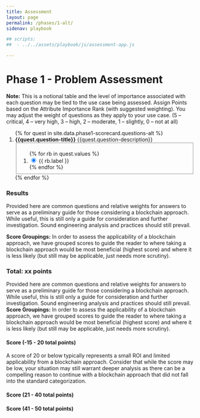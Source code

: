 ```yaml
---
title: Assessment
layout: page
permalink: /phases/1-alt/
sidenav: playbook

## scripts:
##  - ../../assets/playbook/js/assessment-app.js

---
```


# Phase 1 - Problem Assessment

**Note:** This is a notional table and the level of importance associated with each question may be tied to the use case being assessed. Assign Points based on the Attribute Importance Rank (with suggested weighting). You may adjust the weight of questions as they apply to your use case. (5 – critical, 4 – very high, 3 – high, 2 – moderate, 1 – slightly, 0 – not at all) 

<form lpformnum="1">
    <div id="assessment-app">
    <div class="assessments">    
        <ol>
            {% for quest in site.data.phase1-scorecard.questions-alt %}
            <li>
                <b>{{quest.question-title}}</b> {{quest.question-description}}
                <br/>
                <fieldset class="usa-fieldset-inputs usa-offset-one-twelfth">    
                    <ol class="usa-unstyled-list">
                        {% for rb in quest.values %}
                        <li class="answer">
                            <input id="{{ rb.id }}" type="radio" onclick="updateResult()" name="{{ quest.question }}" value="{{rb.value}}" {% if rb.checked %} checked {% endif %}>
                            <label for="{{ rb.id }}">{{ rb.label }}</label>
                        </li>
                        {% endfor %}
                    </ol>
                </fieldset>
            </li>
            {% endfor %}
        </ol>
    </div>

<h3> Results </h3>
Provided here are common questions and relative weights for answers to serve as a preliminary guide for those considering a blockchain approach. While useful, this is still only a guide for consideration and further investigation. Sound engineering analysis and practices should still prevail. 

<b>Score Groupings:</b> In order to assess the applicability of a blockchain approach, we have grouped scores to guide the reader to where taking a blockchain approach would be most      beneficial (highest score) and where it is less likely (but still may be applicable, just needs more scrutiny).

<div class="results">
    <h3 id="total">Total: xx points</h3>
    <p style="">
        Provided here are common questions and relative weights for answers to serve as a preliminary guide for those considering a blockchain approach. While useful, this is still only a guide for consideration and further investigation. Sound engineering analysis and practices should still prevail.<br/>
        <b>Score Groupings:</b> In order to assess the applicability of a blockchain approach, we have grouped scores to guide the reader to where taking a blockchain approach would be most beneficial (highest score) and where it is less likely (but still may be applicable, just needs more scrutiny).
    </p>
    <h4 id="grouping--15-20-total-points" style="">Score (-15 - 20 total points)</h4>
    <p style="">A score of 20 or below typically represents a small ROI and limited applicability from a blockchain approach. Consider that while the score may be low, your situation may still warrant deeper analysis as there can be a compelling reason to continue with a blockchain approach that did not fall into the standard categorization.</p>
    <h4 id="grouping-21-40-total-points" style="">Score (21 - 40 total points)</h4>
    <p style="display: none;">A score of between 21 and 40 could typically be supported with a blockchain approach but isn’t an overwhelming natural candidate. These situations can have powerful reasons that can still drive a blockchain approach, yet they might also have mitigating factors that make a traditional approach a better alternative. In these situations, a more thorough analysis is typically needed.</p>
    <h4 id="grouping-41-50-total-points" style="">Score (41 - 50 total points)</h4>
    <p style="display: none;">A score above 41 typically represents a compelling ROI and strong applicability that would benefit significantly from a blockchain approach. It is strongly recommended to consider the costs and benefits of a blockchain approach in these instances while still considering other additive and mitigating factors in the organization, strategic direction, interdependencies, and related items</p>
</div>
</div>
</form>

<script src="https://code.jquery.com/jquery-3.2.1.slim.min.js" integrity="sha256-k2WSCIexGzOj3Euiig+TlR8gA0EmPjuc79OEeY5L45g=" crossorigin="anonymous">
</script>
<script src="/blockchain-playbook/assets/playbook/js/assessment-app.js" async></script>